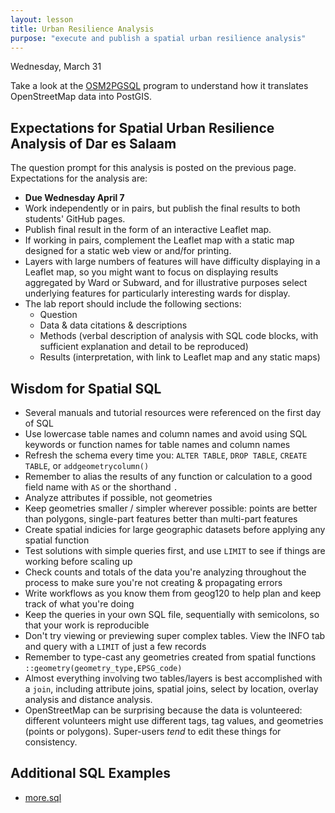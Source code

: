 ```yaml
---
layout: lesson
title: Urban Resilience Analysis
purpose: "execute and publish a spatial urban resilience analysis"
---
```


Wednesday, March 31

Take a look at the [OSM2PGSQL](https://osm2pgsql.org/) program to understand how it translates OpenStreetMap data into PostGIS. 
  
## Expectations for Spatial Urban Resilience Analysis of Dar es Salaam

The question prompt for this analysis is posted on the previous page. Expectations for the analysis are:

- **Due Wednesday April 7**
- Work independently or in pairs, but publish the final results to both students' GitHub pages.
- Publish final result in the form of an interactive Leaflet map.
- If working in pairs, complement the Leaflet map with a static map designed for a static web view or and/for printing.
- Layers with large numbers of features will have difficulty displaying in a Leaflet map, so you might want to focus on displaying results aggregated by Ward or Subward, and for illustrative purposes select underlying features for particularly interesting wards for display.
- The lab report should include the following sections:
  - Question
  - Data & data citations & descriptions
  - Methods (verbal description of analysis with SQL code blocks, with sufficient explanation and detail to be reproduced)
  - Results (interpretation, with link to Leaflet map and any static maps)
  
## Wisdom for Spatial SQL

- Several manuals and tutorial resources were referenced on the first day of SQL 
- Use lowercase table names and column names and avoid using SQL keywords or function names for table names and column names
- Refresh the schema every time you: `ALTER TABLE`, `DROP TABLE`, `CREATE TABLE`, or `addgeometrycolumn()`
- Remember to alias the results of any function or calculation to a good field name with `AS` or the shorthand `.`
- Analyze attributes if possible, not geometries
- Keep geometries smaller / simpler wherever possible: points are better than polygons, single-part features better than multi-part features
- Create spatial indicies for large geographic datasets before applying any spatial function
- Test solutions with simple queries first, and use `LIMIT` to see if things are working before scaling up
- Check counts and totals of the data you're analyzing throughout the process to make sure you're not creating & propagating errors
- Write workflows as you know them from geog120 to help plan and keep track of what you're doing
- Keep the queries in your own SQL file, sequentially with semicolons, so that your work is reproducible
- Don't try viewing or previewing super complex tables. View the INFO tab and query with a `LIMIT` of just a few records
- Remember to type-cast any geometries created from spatial functions `::geometry(geometry_type,EPSG_code)`
- Almost everything involving two tables/layers is best accomplished with a `join`, including attribute joins, spatial joins, select by location, overlay analysis and distance analysis.
- OpenStreetMap can be surprising because the data is volunteered: different volunteers might use different tags, tag values, and geometries (points or polygons). Super-users *tend* to edit these things for consistency.

## Additional SQL Examples

- [more.sql](/assets/more.sql)

